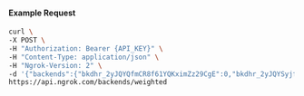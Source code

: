 <!-- Code generated for API Clients. DO NOT EDIT. -->

#### Example Request

```bash
curl \
-X POST \
-H "Authorization: Bearer {API_KEY}" \
-H "Content-Type: application/json" \
-H "Ngrok-Version: 2" \
-d '{"backends":{"bkdhr_2yJQYQfmCR8f61YQKximZz29CgE":0,"bkdhr_2yJQYSyjfZJ3CyuLiVDYrubnLWa":1},"description":"acme weighted","metadata":"{\"environment\": \"staging\"}"}' \
https://api.ngrok.com/backends/weighted
```
